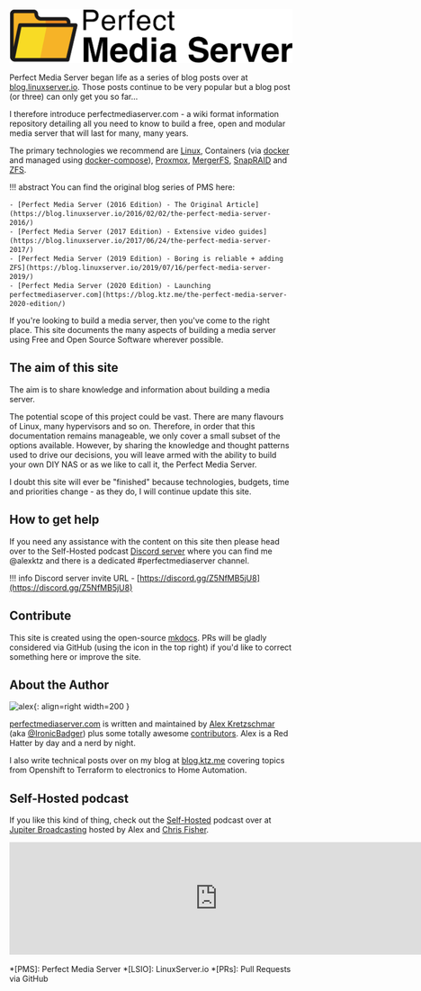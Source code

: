 ![logo](images/assets/logo.png)

Perfect Media Server began life as a series of blog posts over at [blog.linuxserver.io](https://blog.linuxserver.io/tag/perfectmediaserver/). Those posts continue to be very popular but a blog post (or three) can only get you so far... 

I therefore introduce perfectmediaserver.com - a wiki format information repository detailing all you need to know to build a free, open and modular media server that will last for many, many years.

The primary technologies we recommend are [Linux](tech-stack/linux.md), Containers (via [docker](tech-stack/docker.md) and managed using [docker-compose](tech-stack/docker-compose.md)), [Proxmox](tech-stack/proxmox.md), [MergerFS](tech-stack/mergerfs.md), [SnapRAID](tech-stack/snapraid.md) and [ZFS](tech-stack/zfs.md).

!!! abstract
    You can find the original blog series of PMS here:

    - [Perfect Media Server (2016 Edition) - The Original Article](https://blog.linuxserver.io/2016/02/02/the-perfect-media-server-2016/)
    - [Perfect Media Server (2017 Edition) - Extensive video guides](https://blog.linuxserver.io/2017/06/24/the-perfect-media-server-2017/)
    - [Perfect Media Server (2019 Edition) - Boring is reliable + adding ZFS](https://blog.linuxserver.io/2019/07/16/perfect-media-server-2019/)
    - [Perfect Media Server (2020 Edition) - Launching perfectmediaserver.com](https://blog.ktz.me/the-perfect-media-server-2020-edition/)

If you're looking to build a media server, then you've come to the right place. This site documents the many aspects of building a media server using Free and Open Source Software wherever possible.

## The aim of this site

The aim is to share knowledge and information about building a media server.

The potential scope of this project could be vast. There are many flavours of Linux, many hypervisors and so on. Therefore, in order that this documentation remains manageable, we only cover a small subset of the options available. However, by sharing the knowledge and thought patterns used to drive our decisions, you will leave armed with the ability to build your own DIY NAS or as we like to call it, the Perfect Media Server.

I doubt this site will ever be "finished" because technologies, budgets, time and priorities change - as they do, I will continue update this site.

## How to get help

If you need any assistance with the content on this site then please head over to the Self-Hosted podcast [Discord server](https://discord.gg/Z5NfMB5jU8) where you can find me @alexktz and there is a dedicated #perfectmediaserver channel.

!!! info
    Discord server invite URL - [https://discord.gg/Z5NfMB5jU8](https://discord.gg/Z5NfMB5jU8)

## Contribute

This site is created using the open-source [mkdocs](https://www.mkdocs.org/). PRs will be gladly considered via GitHub (using the icon in the top right) if you'd like to correct something here or improve the site.

## About the Author

![alex](images/alex.jpg){: align=right width=200 }

[perfectmediaserver.com](https://perfectmediaserver.com) is written and maintained by [Alex Kretzschmar](https://www.linkedin.com/in/alex-kretzschmar/) (aka [@IronicBadger](https://twitter.com/ironicbadger)) plus some totally awesome [contributors](https://github.com/IronicBadger/pms-wiki/graphs/contributors). Alex is a Red Hatter by day and a nerd by night.

I also write technical posts over on my blog at [blog.ktz.me](https://blog.ktz.me) covering topics from Openshift to Terraform to electronics to Home Automation.

## Self-Hosted podcast

If you like this kind of thing, check out the [Self-Hosted](https://selfhosted.show) podcast over at [Jupiter Broadcasting](https://jupiterbroadcasting.com) hosted by Alex and [Chris Fisher](https://twitter.com/ChrisLAS).

<iframe src="https://player.fireside.fm/v2/dUlrHQih+aGtGAbih?theme=dark" width="740" height="200" frameborder="0" scrolling="no"></iframe>

<script data-name="BMC-Widget" src="https://cdnjs.buymeacoffee.com/1.0.0/widget.prod.min.js" data-id="alexktz" data-description="Support me on Buy me a coffee!" data-message="If you found this site useful please consider buying me a coffee." data-color="#ff813f" data-position="Right" data-x_margin="18" data-y_margin="18"></script>


*[PMS]: Perfect Media Server
*[LSIO]: LinuxServer.io
*[PRs]: Pull Requests via GitHub
